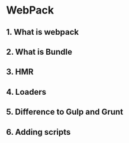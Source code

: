# WebPack

## 1. What is webpack
## 2. What is Bundle
## 3. HMR
## 4. Loaders
## 5. Difference to Gulp and Grunt
## 6. Adding scripts



